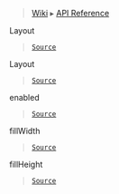 > [Wiki](Home) ▸ [API Reference](API-Reference)

Layout
> [`Source`](/Neft-io/neft/tree/master/src/renderer/types/basics/item/layout.litcoffee#layout-extension)

Layout
> [`Source`](/Neft-io/neft/tree/master/src/renderer/types/basics/item/layout.litcoffee#layout-layout)

enabled
> [`Source`](/Neft-io/neft/tree/master/src/renderer/types/basics/item/layout.litcoffee#boolean-layoutenabled--true)

fillWidth
> [`Source`](/Neft-io/neft/tree/master/src/renderer/types/basics/item/layout.litcoffee#boolean-layoutfillwidth--false-signal-layoutonfillwidthchangeboolean-oldvalue)

fillHeight
> [`Source`](/Neft-io/neft/tree/master/src/renderer/types/basics/item/layout.litcoffee#boolean-layoutfillheight--false-signal-layoutonfillheightchangeboolean-oldvalue)

